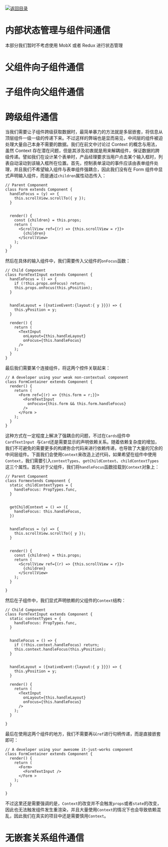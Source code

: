 


[![返回目录](https://parg.co/UY3)](https://parg.co/bWg)





# 内部状态管理与组件间通信


本部分我们暂时不考虑使用 MobX 或者 Redux 进行状态管理



# 父组件向子组件通信


# 子组件向父组件通信


# 跨级组件通信


当我们需要让子组件跨级获取数据时，最简单暴力的方法就是多层嵌套，将信息从顶层组件一级一级的传递下来。不过这样的弊端也是显而易见，中间层的组件被迫处理大量自己本身不需要的数据。我们在前文中讨论过 Context 的概念与用法，虽然 Context 存在潜在问题，但是其涉及初衷就是用来解耦组件，保证数据的跨级传递。譬如我们在设计某个表单时，产品经理要求当用户点击某个输入框时，列表自动滚动到该输入框所在位置。首先，控制表单滚动的事件应该由表单组件处理，并且我们不希望输入组件与表单组件强耦合，因此我们没有在 Form 组件中显式声明输入组件，而是通过`children`属性动态传入： 
```
// Parent Component
class Form extends Component {
  handleFocus = (y) => {
    this.scrollView.scrollTo({ y });
  }


  render() {
    const {children} = this.props;
    return (
      <ScrollView ref={(r) => {this.scrollView = r}}>
        {children}
      </ScrollView>
    );
  }
}
```
然后在具体的输入组件中，我们需要传入父组件的`onFocus`函数：
```
// Child Component
class FormTextInput extends Component {
  handleFocus = () => {
    if (!this.props.onFocus) return;
    this.props.onFocus(this.yPosition);
  }


  handleLayout = ({nativeEvent:{layout:{ y }}}) => {
    this.yPosition = y;
  }
  
  render() {
    return (
      <TextInput
        onLayout={this.handleLayout}
        onFocus={this.handleFocus}
      />
    );
  }
}
```
最后我们需要某个连接组件，将这两个控件关联起来：
```
// A developer using your weak non-contextual component
class FormContainer extends Component {
  render() {
    return (
      <Form ref={(r) => {this.form = r;}}>
        <FormTextInput
          onFocus={this.form && this.form.handleFocus}
        />
      </Form >
    );
  }
}
```
这种方式在一定程度上解决了强耦合的问题，不过在`Cards`组件中`CardTextInput `与`Card`还是需要显示的声明依赖关系。随着依赖复杂度的增加，我们不可避免的需要更多的构建弥合代码来进行依赖传递，也导致了大量的冗余的中间层组件。下面我们会使用`Context`来改造上述代码，如果希望在组件中使用`Context`，我们需要引入`contextTypes`、`getChildContext`、`childContextTypes`这三个属性。首先对于父组件，我们将`handleFocus`函数挂载到`Context`对象上：
```
// Parent Component
class Formextends Component {
  static childContextTypes = {
    handleFocus: PropTypes.func,
  }


  getChildContext = () => ({
    handleFocus: this.handleFocus,
  })


  handleFocus = (y) => {
    this.scrollView.scrollTo({ y });
  }


  render() {
    const {children} = this.props;
    return (
      <ScrollView ref={(r) => {this.scrollView = r}}>
        {children}
      </ScrollView>
    );
  }

}
```
然后在子组件中，我们显式声明依赖的父组件的`Context`结构：
```
// Child Component
class FormTextInput extends Component {
  static contextTypes = {
    handleFocus: PropTypes.func,
  }


  handleFocus = () => {
    if (!this.context.handleFocus) return;
    this.context.handleFocus(this.yPosition);
  }


  handleLayout = ({nativeEvent:{layout:{ y }}}) => {
    this.yPosition = y;
  }
  
  render() {
    return (
      <TextInput
        onLayout={this.handleLayout}
        onFocus={this.handleFocus}
      />
    );
  }

}
```
最后在使用这两个组件的地方，我们不需要再以`ref`进行句柄传递，而是直接嵌套即可：
```
// A developer using your awesome it-just-works component
class FormContainer extends Component {
  render() {
    return (
      <Form>
        <FormTextInput />
      </Form >
    );
  }

}
```
不过这里还是需要强调的是，`Context`的改变并不会触发`props`或者`state`的改变，因此也无法触发组件发生重渲染，并且大量使用`Context`的情况下也会导致依赖混乱，因此我们在真实的项目中还是需要慎用`Context`。




# 无嵌套关系组件通信
